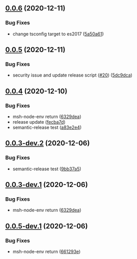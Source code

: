 ## [0.0.6](https://github.com/beecode-rs/msh-node-env/compare/v0.0.5...v0.0.6) (2020-12-11)


### Bug Fixes

* change tsconfig target to es2017 ([5a50a61](https://github.com/beecode-rs/msh-node-env/commit/5a50a613be51f1a9b04f0ce9e1b24b59201f4b5d))

## [0.0.5](https://github.com/beecode-rs/msh-node-env/compare/v0.0.4...v0.0.5) (2020-12-11)


### Bug Fixes

* security issue and update release script ([#20](https://github.com/beecode-rs/msh-node-env/issues/20)) ([5dc9dca](https://github.com/beecode-rs/msh-node-env/commit/5dc9dca48de943c73e4d706de16b963eb6302418))

## [0.0.4](https://github.com/beecode-rs/msh-node-env/compare/v0.0.3...v0.0.4) (2020-12-10)


### Bug Fixes

* msh-node-env return ([6329dea](https://github.com/beecode-rs/msh-node-env/commit/6329deaf379ed36046b86beba87b3ab86b0c3545))
* release update ([fecba7d](https://github.com/beecode-rs/msh-node-env/commit/fecba7db25d8ff12f670c95e5f443af5c342ce8c))
* semantic-release test ([a83e2e4](https://github.com/beecode-rs/msh-node-env/commit/a83e2e44fcc08bcdfcf4c645e4e3a1c9a0692ed3))

## [0.0.3-dev.2](https://github.com/beecode-rs/msh-node-env/compare/v0.0.3-dev.1...v0.0.3-dev.2) (2020-12-06)


### Bug Fixes

* semantic-release test ([9bb37a5](https://github.com/beecode-rs/msh-node-env/commit/9bb37a54d7f11205bd05b9cc9a0742370b6c0d25))

## [0.0.3-dev.1](https://github.com/beecode-rs/msh-node-env/compare/v0.0.2...v0.0.3-dev.1) (2020-12-06)


### Bug Fixes

* msh-node-env return ([6329dea](https://github.com/beecode-rs/msh-node-env/commit/6329deaf379ed36046b86beba87b3ab86b0c3545))

## [0.0.5-dev.1](https://github.com/beecode-rs/msh-node-env/compare/v0.0.4...v0.0.5-dev.1) (2020-12-06)


### Bug Fixes

* msh-node-env return ([661293e](https://github.com/beecode-rs/msh-node-env/commit/661293ef0211c134b4a3841584f9049d5eee2756))

